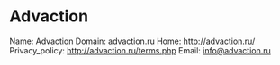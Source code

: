 
# Advaction

Name: Advaction
Domain: advaction.ru
Home: http://advaction.ru/
Privacy_policy: http://advaction.ru/terms.php
Email: info@advaction.ru
